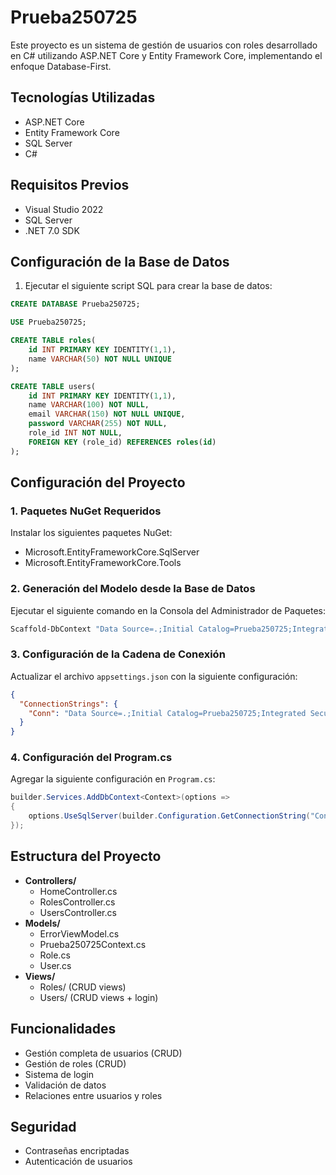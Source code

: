 # Prueba250725

Este proyecto es un sistema de gestión de usuarios con roles desarrollado en C# utilizando ASP.NET Core y Entity Framework Core, implementando el enfoque Database-First.

## Tecnologías Utilizadas

- ASP.NET Core
- Entity Framework Core
- SQL Server
- C#

## Requisitos Previos

- Visual Studio 2022
- SQL Server
- .NET 7.0 SDK

## Configuración de la Base de Datos

1. Ejecutar el siguiente script SQL para crear la base de datos:

```sql
CREATE DATABASE Prueba250725;

USE Prueba250725;

CREATE TABLE roles(
    id INT PRIMARY KEY IDENTITY(1,1),
    name VARCHAR(50) NOT NULL UNIQUE
);

CREATE TABLE users(
    id INT PRIMARY KEY IDENTITY(1,1),
    name VARCHAR(100) NOT NULL,
    email VARCHAR(150) NOT NULL UNIQUE,
    password VARCHAR(255) NOT NULL,
    role_id INT NOT NULL,
    FOREIGN KEY (role_id) REFERENCES roles(id)
);
```

## Configuración del Proyecto

### 1. Paquetes NuGet Requeridos

Instalar los siguientes paquetes NuGet:
- Microsoft.EntityFrameworkCore.SqlServer
- Microsoft.EntityFrameworkCore.Tools

### 2. Generación del Modelo desde la Base de Datos

Ejecutar el siguiente comando en la Consola del Administrador de Paquetes:

```powershell
Scaffold-DbContext "Data Source=.;Initial Catalog=Prueba250725;Integrated Security=True;Encrypt=False" Microsoft.EntityFrameworkCore.SqlServer -OutputDir Models
```

### 3. Configuración de la Cadena de Conexión

Actualizar el archivo `appsettings.json` con la siguiente configuración:

```json
{
  "ConnectionStrings": {
    "Conn": "Data Source=.;Initial Catalog=Prueba250725;Integrated Security=True;Encrypt=False"
  }
}
```

### 4. Configuración del Program.cs

Agregar la siguiente configuración en `Program.cs`:

```csharp
builder.Services.AddDbContext<Context>(options =>
{
    options.UseSqlServer(builder.Configuration.GetConnectionString("Conn"));
});
```

## Estructura del Proyecto

- **Controllers/**
  - HomeController.cs
  - RolesController.cs
  - UsersController.cs
- **Models/**
  - ErrorViewModel.cs
  - Prueba250725Context.cs
  - Role.cs
  - User.cs
- **Views/**
  - Roles/ (CRUD views)
  - Users/ (CRUD views + login)

## Funcionalidades

- Gestión completa de usuarios (CRUD)
- Gestión de roles (CRUD)
- Sistema de login
- Validación de datos
- Relaciones entre usuarios y roles

## Seguridad

- Contraseñas encriptadas
- Autenticación de usuarios
